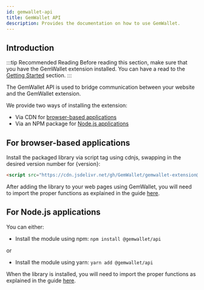 ```yaml
---
id: gemwallet-api
title: GemWallet API
description: Provides the documentation on how to use GemWallet.
---
```


## Introduction

:::tip Recommended Reading
Before reading this section, make sure that you have the GemWallet extension installed. You can have a read to the [Getting Started](../user-guide/getting-started) section.
:::

The GemWallet API is used to bridge communication between your website and the GemWallet extension.

We provide two ways of installing the extension:

- Via CDN for [browser-based applications](./gemwallet-api#for-browser-based-applications)
- Via an NPM package for [Node.js applications](./gemwallet-api#for-nodejs-applications)

## For browser-based applications

Install the packaged library via script tag using cdnjs, swapping in the desired version number for \{version\}:

```html
<script src="https://cdn.jsdelivr.net/gh/GemWallet/gemwallet-extension@\{version\}/dist/gemwallet-api.min.js"></script>
```

After adding the library to your web pages using GemWallet, you will need to import the proper functions as explained in the guide [here](./using-gemwallet-in-browser).

## For Node.js applications

You can either:

- Install the module using npm: `npm install @gemwallet/api`

or

- Install the module using yarn: `yarn add @gemwallet/api`

When the library is installed, you will need to import the proper functions as explained in the guide [here](./using-gemwallet-in-node-js).
